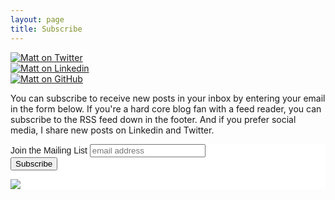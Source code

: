 ```yaml
---
layout: page
title: Subscribe
---
```



<div class="row">
  <div class="column">
    <a href="https://twitter.com/mcbwrs"><img src="{{ site.baseurl }}/images/icons8-twitter-48.png" alt="Matt on Twitter"></a> 
  </div>
  <div class="column">
    <a href="https://www.linkedin.com/in/matt-bowers/"><img src="{{ site.baseurl }}/images/icons8-linkedin-48.png" alt="Matt on Linkedin"></a> 
  </div>
  <div class="column">
    <a href="http://www.github.com/mcb00"><img src="{{ site.baseurl }}/images/icons8-github-48.png" alt="Matt on GitHub"></a>
  </div>
</div>

You can subscribe to receive new posts in your inbox by entering your email in the form below. 
If you're a hard core blog fan with a feed reader, you can subscribe to the RSS feed down in the footer.
And if you prefer social media, I share new posts on Linkedin and Twitter.

<!-- Begin Mailchimp Signup Form -->
<link href="//cdn-images.mailchimp.com/embedcode/slim-10_7_dtp.css" rel="stylesheet" type="text/css">
<style type="text/css">
	#mc_embed_signup{background:#fff; clear:left; font:14px Helvetica,Arial,sans-serif; }
	/* Add your own Mailchimp form style overrides in your site stylesheet or in this style block.
	   We recommend moving this block and the preceding CSS link to the HEAD of your HTML file. */
</style>
<div id="mc_embed_signup">
<form action="https://dev.us20.list-manage.com/subscribe/post?u=5212e33f7cd396dd4a742431c&amp;id=0a2f69f3f3" method="post" id="mc-embedded-subscribe-form" name="mc-embedded-subscribe-form" class="validate" target="_blank" novalidate>
    <div id="mc_embed_signup_scroll">
	<label for="mce-EMAIL">Join the Mailing List</label>
	<input type="email" value="" name="EMAIL" class="email" id="mce-EMAIL" placeholder="email address" required>
    <!-- real people should not fill this in and expect good things - do not remove this or risk form bot signups-->
    <div style="position: absolute; left: -5000px;" aria-hidden="true"><input type="text" name="b_5212e33f7cd396dd4a742431c_0a2f69f3f3" tabindex="-1" value=""></div>
        <div class="optionalParent">
            <div class="clear foot">
                <input type="submit" value="Subscribe" name="subscribe" id="mc-embedded-subscribe" class="button">
                <p class="brandingLogo"><a href="http://eepurl.com/hR2tkX" title="Mailchimp - email marketing made easy and fun"><img src="https://eep.io/mc-cdn-images/template_images/branding_logo_text_dark_dtp.svg"></a></p>
            </div>
        </div>
    </div>
</form>
</div>

<!--End mc_embed_signup-->